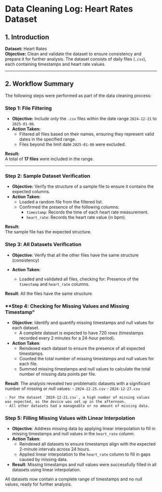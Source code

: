 # Data Cleaning Log: Heart Rates Dataset

## 1. Introduction
**Dataset:** Heart Rates  
**Objective:** Clean and validate the dataset to ensure consistency and prepare it for further analysis. The dataset consists of daily files (`.csv`), each containing timestamps and heart rate values.

---

## 2. Workflow Summary
The following steps were performed as part of the data cleaning process:

### **Step 1: File Filtering**
- **Objective:** Include only the `.csv` files within the date range `2024-12-21` to `2025-01-06`.
- **Action Taken:**  
  - Filtered all files based on their names, ensuring they represent valid dates in the specified range.  
  - Files beyond the limit date `2025-01-06` were excluded.  

**Result:**  
A total of **17 files** were included in the range.  

---

### **Step 2: Sample Dataset Verification**
- **Objective:** Verify the structure of a sample file to ensure it contains the expected columns.  
- **Action Taken:**  
  - Loaded a random file from the filtered list.
  - Confirmed the presence of the following columns:
    - `timestamp`: Records the time of each heart rate measurement.
    - `heart_rate`: Records the heart rate value (in bpm).

**Result:**  
The sample file has the expected structure.

### **Step 3: All Datasets Verification**
- **Objective**: Verify that all the other files have the same structure (consistency)

- **Action Taken:**  
  - Loaded and validated all files, checking for: Presence of the `timestamp` and `heart_rate` columns.  

**Result**:
All the files have the same structure.

### **Step 4: Checking for Missing Values and Missing Timestamp"
- **Objective**: Identify and quantify missing timestamps and null values for each dataset.
   - A complete dataset is expected to have 720 rows (timestamps recorded every 2 minutes for a 24-hour period).
- **Action Taken**:
   - Reindexed each dataset to ensure the presence of all expected timestamps.
   - Counted the total number of missing timestamps and null values for each file.
   - Summed missing timestamps and null values to calculate the total number of missing data points per file.

**Result**:
The analysis revealed two problematic datasets with a significant number of missing or null values:
    - `2024-12-25.csv`
    - `2024-12-27.csv`
    
    - For the dataset `2024-12-21.csv`, a high number of missing values was expected, as the device was set up in the afternoon.
    - All other datasets had a manageable or no amount of missing data.

### **Step 5: Filling Missing Values with Linear Interpolation**
- **Objective**: Address missing data by applying linear interpolation to fill in missing timestamps and null values in the `heart_rate` column.
- **Action Taken**:
     - Reindexed all datasets to ensure timestamps align with the expected 2-minute intervals across 24 hours.
     - Applied linear interpolation to the `heart_rate` column to fill in gaps caused by missing data.
- **Result**: Missing timestamps and null values were successfully filled in all datasets using linear interpolation.

All datasets now contain a complete range of timestamps and no null values, ready for further analysis.